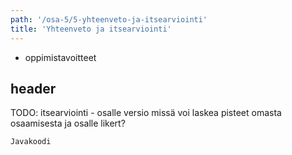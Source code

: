 ```yaml
---
path: '/osa-5/5-yhteenveto-ja-itsearviointi'
title: 'Yhteenveto ja itsearviointi'
---
```


<text-box variant='learningObjectives' name='Oppimistavoitteet'>

- oppimistavoitteet

</text-box>

## header

TODO: itsearviointi - osalle versio missä voi laskea pisteet omasta osaamisesta ja osalle likert?

```java
Javakoodi
```
